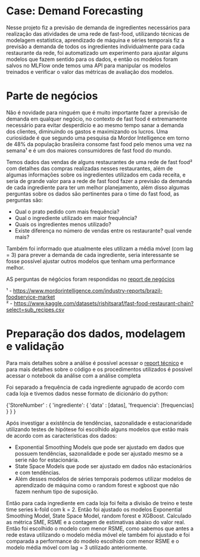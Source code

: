 # Case: Demand Forecasting 

 Nesse projeto fiz a previsão de demanda de ingredientes necessários para realização das atividades de uma rede de fast-food, utilizando técnicas de modelagem estatística, aprendizado de máquina e séries temporais fiz a previsão a demanda de todos os ingredientes individualmente para cada restaurante da rede, foi automatizado um experimento para ajustar alguns modelos que fazem sentido para os dados, e então os modelos foram salvos no MLFlow onde temos uma API para manipular os modelos treinados e verificar o valor das métricas de avaliação dos modelos.

# Parte de negócios

 Não é novidade para ninguém que é muito importante fazer a previsão de demanda em qualquer negócio, no contexto de fast food é extremamente necessário para evitar desperdício e ao mesmo tempo sanar a demanda dos clientes, diminuindo os gastos e maximizando os lucros. Uma curiosidade é que segundo uma pesquisa da Mordor Intelligence em torno de 48% da população brasileira consome fast food pelo menos uma vez na semana¹ e é um dos maiores consumidores de fast food do mundo.

 Temos dados das vendas de alguns restaurantes de uma rede de fast food² com detalhes das compras realizadas nesses restaurantes, além de algumas informações sobre os ingredientes utilizados em cada receita, e seria de grande valor para a rede de fast food fazer a previsão da demanda de cada ingrediente para ter um melhor planejamento, além disso algumas perguntas sobre os dados são pertinentes para o time do fast food, as perguntas são:

 - Qual o prato pedido com mais frequência?
 - Qual o ingrediente utilizado em maior frequência?
 - Quais os ingredientes menos utilizado?
 - Existe diferença no número de vendas entre os restaurante? qual vende mais?

 Também foi informado que atualmente eles utilizam a média móvel (com lag = 3) para prever a demanda de cada ingrediente, seria interessante se fosse possível ajustar outros modelos que tenham uma performance melhor.

 AS perguntas de négócios foram respondidas no [report de negócios](https://github.com/Gabrielbbe/demand_forecasting/blob/main/reports/negocios.pdf)

¹ - https://www.mordorintelligence.com/industry-reports/brazil-foodservice-market \
² - https://www.kaggle.com/datasets/rishitsaraf/fast-food-restaurant-chain?select=sub_recipes.csv

# Preparação dos dados, modelagem e validação 

Para mais detalhes sobre a análise é possível acessar o [report técnico](https://github.com/Gabrielbbe/demand_forecasting/blob/main/reports/demand_forecasting_report_tecnico.pdf) e para mais detalhes sobre o código e os procedimentos utilizados é possível acessar o notebook da análise com a análise completa

Foi separado a frequência de cada ingrediente agrupado de acordo com cada loja e tivemos dados nesse formato de dicionário do python: 

{'StoreNumber' : { 'ingrediente': { 'data' : [datas], 'frequencia': [frequencias] } } }

 Após investigar a existência de tendências, sazonalidade e estacionaridade utilizando testes de hipótese foi escolhido alguns modelos que estão mais de acordo com as características dos dados: 

 - Exponential Smoothing Models que pode ser ajustado em dados que possuem tendências, sazonalidade e pode ser ajustado mesmo se a serie não for estacionária.
 - State Space Models que pode ser ajustado em dados não estacionários e com tendências.
 - Além desses modelos de séries temporais podemos utilizar modelos de aprendizado de máquina como o random forest e xgboost que não fazem nenhum tipo de suposição.

 Então para cada ingrediente em cada loja foi feita a divisão de treino e teste time series k-fold com k = 2.
 Então foi ajustado os modelos Exponential Smoothing Model, State Space Model, random forest e XGBoost.
 Calculado as métrica SME, RSME e a contagem de estimativas abaixo do valor real.
 Então foi escolhido o modelo com menor RSME, como sabemos que antes a rede estava utilizando o modelo média móvel ele também foi ajustado e foi comparada a performance do modelo escolhido com menor RSME e o modelo média móvel com lag = 3 utilizado anteriormente.


